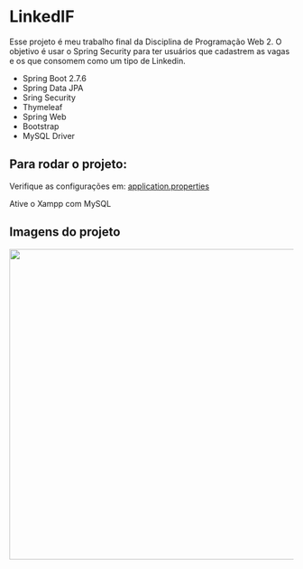 # LinkedIF

Esse projeto é meu trabalho final da Disciplina de Programação Web 2.
O objetivo é usar o Spring Security para ter usuários que cadastrem as vagas e os que consomem como um tipo de Linkedin.

- Spring Boot 2.7.6
- Spring Data JPA
- Sring Security
- Thymeleaf
- Spring Web
- Bootstrap
- MySQL Driver

## Para rodar o projeto:

Verifique as configurações em:
 [application.properties](https://github.com/M4rcoToni/NWL-eSports-Server](https://github.com/M4rcoToni/Web-2-LinkedIF/blob/master/src/main/resources/application.properties))

Ative o Xampp com MySQL

## Imagens do projeto


<img src="" height="550" widt="550"/>


